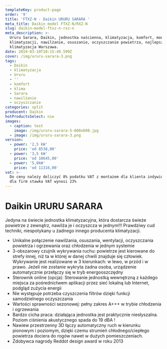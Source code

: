 ```yaml
---
templateKey: product-page
order: '9'
title: 'FTXZ-N - Daikin URURU SARARA '
meta_title: Daikin model FTXZ-N/RXZ-N
slug: daikin-model-ftxz-n-rxz-n
meta_description: >-
  Ururu Sarara, Daikin, jednostka naścienna, klimatyzacja, komfort, montaż
  klimatyzacji, nawilżanie, osuszanie, oczyszczanie powietrza, najlepsza
  klimatyzacja Warszawa.
date: 2019-03-10T10:15:49.599Z
cover: /img/ururu-sarara-3.png
tags:
  - Daikin
  - klimatyzacja
  - Ururu
  - ''
  - komfort
  - klima
  - Sarara
  - nawilżanie
  - oczyszczanie
categories: split
producent: Daikin
hotProductsSelect: nie
images:
  - caption: test
    image: /img/ururu-sarara-5-600x600.jpg
  - image: /img/ururu-sarara-3.png
version:
  - power: '2,5 kW'
    price: 'od 8538,00'
  - power: '3,5 kW'
    price: 'od 10645,00'
  - power: '5,0kW'
    price: 'od 11316,00'
vat: >-
  Do ceny należy doliczyć 8% podatku VAT z montażem dla klienta indywidualnego,
  dla firm stawka VAT wynosi 23%
---
```


# Daikin URURU SARARA

Jedyna na świecie jednostka klimatyzacyjna, która dostarcza świeże powietrze z zewnątrz, nawilża je i oczyszcza w jednym!!! Prawdziwy cud techniki, niespotykany u żadnego innego producenta klimatyzacji.

- Unikalne połączenie nawilżania, osuszania, wentylacji, oczyszczania powietrza i ogrzewania oraz chłodzenia w jednym systemie
- 3-obszarowy czujnik wykrywania ruchu: powietrze jest kierowane do strefy innej, niż ta w której w danej chwili znajduje się człowiek. Wykrywanie jest realizowane w 3 kierunkach: w lewo, w przód i w prawo. Jeżeli nie zostanie wykryta żadna osoba, urządzenie automatycznie przełączy się w tryb energooszczędny
- Sterownik online (opcja): Sterowanie jednostką wewnętrzną z każdego miejsca za pośrednictwem aplikacji przez sieć lokalną lub Internet, podgląd zużycia energii
- Nie występuje potrzeba czyszczenia filtrów dzięki funkcji samodzielnego oczyszczania
- Wartości sprawności sezonowej: pełny zakres A+++ w trybie chłodzenia i ogrzewania
- Bardzo cicha praca: działająca jednostka jest praktycznie niesłyszalna. Poziom ciśnienia akustycznego spada do 19 dBA !
- Nawiew przestrzenny 3D łączy automatyczny ruch w kierunku pionowym i poziomym, dzięki czemu strumień chłodnego/ciepłego powietrza dociera do rogów nawet w dużych pomieszczeniach.
- Zdobywca nagrody Reddot design award w roku 2013
